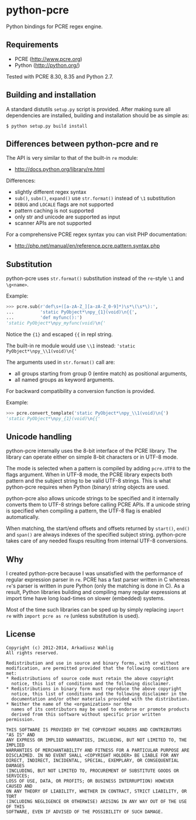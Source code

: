 python-pcre
===========

Python bindings for PCRE regex engine.


Requirements
------------

* PCRE (http://www.pcre.org)
* Python (http://python.org/)

Tested with PCRE 8.30, 8.35 and Python 2.7.


Building and installation
-------------------------

A standard distutils `setup.py` script is provided.
After making sure all dependencies are installed, building
and installation should be as simple as:

```
$ python setup.py build install
```


Differences between python-pcre and re
--------------------------------------

The API is very similar to that of the built-in `re` module:
* http://docs.python.org/library/re.html

Differences:

* slightly different regex syntax
* `sub()`, `subn()`, `expand()` use `str.format()` instead of `\1` substitution
* `DEBUG` and `LOCALE` flags are not supported
* pattern caching is not supported
* only str and unicode are supported as input
* scanner APIs are not supported

For a comprehensive PCRE regex syntax you can visit PHP documentation:
* http://php.net/manual/en/reference.pcre.pattern.syntax.php


Substitution
------------

python-pcre uses `str.format()` substitution instead of the `re`-style
`\1` and `\g<name>`.

Example:

```python
>>> pcre.sub(r'def\s+([a-zA-Z_][a-zA-Z_0-9]*)\s*\(\s*\):',
...          'static PyObject*\npy_{1}(void)\n{{',
...          'def myfunc():')
'static PyObject*\npy_myfunc(void)\n{'
```
Notice the `{1}` and escaped `{{` in repl string.

The built-in re module would use `\\1` instead:
`'static PyObject*\npy_\\1(void)\n{'`

The arguments used in `str.format()` call are:
* all groups starting from group 0 (entire match) as positional arguments,
* all named groups as keyword arguments.

For backward compatibility a conversion function is provided.

Example:

```python
>>> pcre.convert_template('static PyObject*\npy_\\1(void)\n{')
'static PyObject*\npy_{1}(void)\n{{'
```


Unicode handling
----------------

python-pcre internally uses the 8-bit interface of the PCRE library.
The library can operate either on simple 8-bit characters or in UTF-8 mode.

The mode is selected when a pattern is compiled by adding `pcre.UTF8` to
the flags argument.  When in UTF-8 mode, the PCRE library expects both pattern
and the subject string to be valid UTF-8 strings.  This is what python-pcre
requires when Python (binary) string objects are used.

python-pcre also allows unicode strings to be specified and it internally
converts them to UTF-8 strings before calling PCRE APIs.  If a unicode string
is specified when compiling a pattern, the UTF-8 flag is enabled automatically.

When matching, the start/end offsets and offsets returned by `start()`,
`end()` and `span()` are always indexes of the specified subject string.
python-pcre takes care of any needed fixups resulting from internal UTF-8
conversions.


Why
---

I created python-pcre because I was unsatisfied with the performance of
regular expression parser in `re`.  PCRE has a fast parser written in C
whereas `re`'s parser is written in pure Python (only the matching is done
in C).  As a result, Python libraries building and compiling many regular
expressions at import time have long load-times on slower (embedded) systems.

Most of the time such libraries can be sped up by simply replacing
`import re` with `import pcre as re` (unless substitution is used).


License
-------

```
Copyright (c) 2012-2014, Arkadiusz Wahlig
All rights reserved.

Redistribution and use in source and binary forms, with or without
modification, are permitted provided that the following conditions are met:
* Redistributions of source code must retain the above copyright
  notice, this list of conditions and the following disclaimer.
* Redistributions in binary form must reproduce the above copyright
  notice, this list of conditions and the following disclaimer in the
  documentation and/or other materials provided with the distribution.
* Neither the name of the <organization> nor the
  names of its contributors may be used to endorse or promote products
  derived from this software without specific prior written permission.

THIS SOFTWARE IS PROVIDED BY THE COPYRIGHT HOLDERS AND CONTRIBUTORS "AS IS" AND
ANY EXPRESS OR IMPLIED WARRANTIES, INCLUDING, BUT NOT LIMITED TO, THE IMPLIED
WARRANTIES OF MERCHANTABILITY AND FITNESS FOR A PARTICULAR PURPOSE ARE
DISCLAIMED. IN NO EVENT SHALL <COPYRIGHT HOLDER> BE LIABLE FOR ANY
DIRECT, INDIRECT, INCIDENTAL, SPECIAL, EXEMPLARY, OR CONSEQUENTIAL DAMAGES
(INCLUDING, BUT NOT LIMITED TO, PROCUREMENT OF SUBSTITUTE GOODS OR SERVICES;
LOSS OF USE, DATA, OR PROFITS; OR BUSINESS INTERRUPTION) HOWEVER CAUSED AND
ON ANY THEORY OF LIABILITY, WHETHER IN CONTRACT, STRICT LIABILITY, OR TORT
(INCLUDING NEGLIGENCE OR OTHERWISE) ARISING IN ANY WAY OUT OF THE USE OF THIS
SOFTWARE, EVEN IF ADVISED OF THE POSSIBILITY OF SUCH DAMAGE.
```

